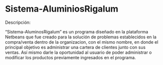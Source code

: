 # Sistema-AluminiosRigalum

Descripción:

“Sistema-AluminosRigalum” es un programa diseñado en la plataforma Netbeans que fue creado para la solución de problemas establecidos en la compra/venta dentro de la organizacion, con el mismo nombre, en donde el principal objetivo es administrar una cartera de clientes junto con sus ventas. Así mismo darle la oportunidad al usuario de poder administrar o modificar los productos previamente ingresados en el programa.

